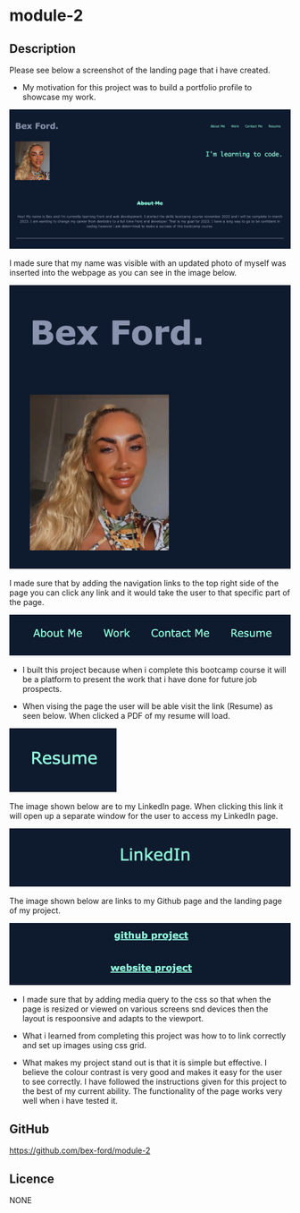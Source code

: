 # module-2

## Description 

Please see below a screenshot of the landing page that i have created. 

- My motivation for this project was to build a portfolio profile to showcase my work. 

![Landing Page](./assets/landingpage.png)

I made sure that my name was visible with an updated photo of myself was inserted into the webpage as you can see in the image below.

![Photo](./assets/namephoto.png)

I made sure that by adding the navigation links to the top right side of the page you can click any link and it would take the user to that specific part of the page.

![linkstosections](./assets/linkstosections.png)

- I built this project because when i complete this bootcamp course it will be a platform to present the work that i have done for future job prospects. 

- When vising the page the user will be able visit the link (Resume) as seen below. When clicked a PDF of my resume will load.

![Resume Link](./assets/resumelink.png)

The image shown below are to my LinkedIn page. When clicking this link it will open up a separate window for the user to access my LinkedIn page.

![LinkedIn Link](./assets/linkedinlink.png)

The image shown below are links to my Github page and the landing page of my project.

![Links to github and website](./assets/linkswebsitegithub.png)

- I made sure that by adding media query to the css so that when the page is resized or viewed on various screens snd devices then the layout is respoonsive and adapts to the viewport. 

- What i learned from completing this project was how to to link correctly and set up images using css grid.  

- What makes my project stand out is that it is simple but effective. I believe the colour contrast is very good and makes it easy for the user to see correctly. I have followed the instructions given for this project to the best of my current ability. The functionality of the page works very well when i have tested it.

## GitHub 

https://github.com/bex-ford/module-2

## Licence 

NONE